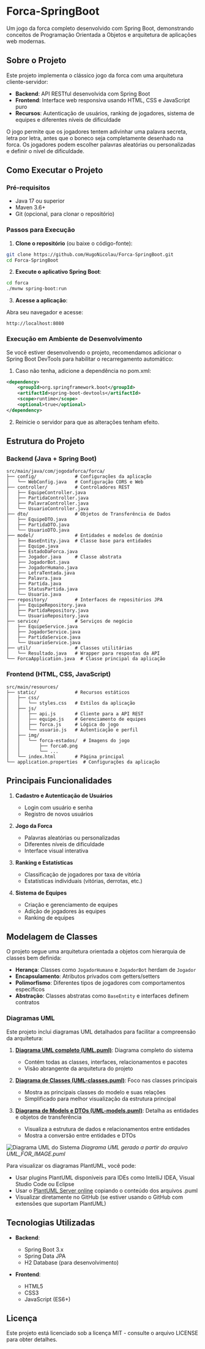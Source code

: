 # Forca-SpringBoot

Um jogo da forca completo desenvolvido com Spring Boot, demonstrando conceitos de Programação Orientada a Objetos e arquitetura de aplicações web modernas.

## Sobre o Projeto

Este projeto implementa o clássico jogo da forca com uma arquitetura cliente-servidor:

- **Backend**: API RESTful desenvolvida com Spring Boot
- **Frontend**: Interface web responsiva usando HTML, CSS e JavaScript puro
- **Recursos**: Autenticação de usuários, ranking de jogadores, sistema de equipes e diferentes níveis de dificuldade

O jogo permite que os jogadores tentem adivinhar uma palavra secreta, letra por letra, antes que o boneco seja completamente desenhado na forca. Os jogadores podem escolher palavras aleatórias ou personalizadas e definir o nível de dificuldade.

## Como Executar o Projeto

### Pré-requisitos

- Java 17 ou superior
- Maven 3.6+
- Git (opcional, para clonar o repositório)

### Passos para Execução

1. **Clone o repositório** (ou baixe o código-fonte):

```bash
git clone https://github.com/HugoNicolau/Forca-SpringBoot.git
cd Forca-SpringBoot
```

2. **Execute o aplicativo Spring Boot**:

```bash
cd forca
./mvnw spring-boot:run
```

3. **Acesse a aplicação**:

Abra seu navegador e acesse:
```
http://localhost:8080
```

### Execução em Ambiente de Desenvolvimento

Se você estiver desenvolvendo o projeto, recomendamos adicionar o Spring Boot DevTools para habilitar o recarregamento automático:

1. Caso não tenha, adicione a dependência no pom.xml:
```xml
<dependency>
    <groupId>org.springframework.boot</groupId>
    <artifactId>spring-boot-devtools</artifactId>
    <scope>runtime</scope>
    <optional>true</optional>
</dependency>
```

2. Reinicie o servidor para que as alterações tenham efeito.

## Estrutura do Projeto

### Backend (Java + Spring Boot)

```
src/main/java/com/jogodaforca/forca/
├── config/              # Configurações da aplicação
│   └── WebConfig.java   # Configuração CORS e Web
├── controller/          # Controladores REST
│   ├── EquipeController.java
│   ├── PartidaController.java
│   ├── PalavraController.java
│   └── UsuarioController.java
├── dto/                 # Objetos de Transferência de Dados
│   ├── EquipeDTO.java
│   ├── PartidaDTO.java
│   └── UsuarioDTO.java
├── model/               # Entidades e modelos de domínio
│   ├── BaseEntity.java  # Classe base para entidades
│   ├── Equipe.java
│   ├── EstadoDaForca.java
│   ├── Jogador.java     # Classe abstrata
│   ├── JogadorBot.java
│   ├── JogadorHumano.java
│   ├── LetraTentada.java
│   ├── Palavra.java
│   ├── Partida.java
│   ├── StatusPartida.java
│   └── Usuario.java
├── repository/          # Interfaces de repositórios JPA
│   ├── EquipeRepository.java
│   ├── PartidaRepository.java
│   └── UsuarioRepository.java
├── service/             # Serviços de negócio
│   ├── EquipeService.java
│   ├── JogadorService.java
│   ├── PartidaService.java
│   └── UsuarioService.java
├── util/                # Classes utilitárias
│   └── Resultado.java   # Wrapper para respostas da API
└── ForcaApplication.java  # Classe principal da aplicação
```

### Frontend (HTML, CSS, JavaScript)

```
src/main/resources/
├── static/              # Recursos estáticos
│   ├── css/
│   │   └── styles.css   # Estilos da aplicação
│   ├── js/
│   │   ├── api.js       # Cliente para a API REST
│   │   ├── equipe.js    # Gerenciamento de equipes
│   │   ├── forca.js     # Lógica do jogo
│   │   └── usuario.js   # Autenticação e perfil
│   ├── img/
│   │   └── forca-estados/  # Imagens do jogo
│   │       ├── forca0.png
│   │       └── ...
│   └── index.html       # Página principal
└── application.properties  # Configurações da aplicação
```

## Principais Funcionalidades

1. **Cadastro e Autenticação de Usuários**
   - Login com usuário e senha
   - Registro de novos usuários

2. **Jogo da Forca**
   - Palavras aleatórias ou personalizadas
   - Diferentes níveis de dificuldade
   - Interface visual interativa

3. **Ranking e Estatísticas**
   - Classificação de jogadores por taxa de vitória
   - Estatísticas individuais (vitórias, derrotas, etc.)

4. **Sistema de Equipes**
   - Criação e gerenciamento de equipes
   - Adição de jogadores às equipes
   - Ranking de equipes

## Modelagem de Classes

O projeto segue uma arquitetura orientada a objetos com hierarquia de classes bem definida:

- **Herança**: Classes como `JogadorHumano` e `JogadorBot` herdam de `Jogador`
- **Encapsulamento**: Atributos privados com getters/setters
- **Polimorfismo**: Diferentes tipos de jogadores com comportamentos específicos
- **Abstração**: Classes abstratas como `BaseEntity` e interfaces definem contratos

### Diagramas UML

Este projeto inclui diagramas UML detalhados para facilitar a compreensão da arquitetura:

1. **[Diagrama UML completo (UML.puml)](UML.puml)**: Diagrama completo do sistema
   - Contém todas as classes, interfaces, relacionamentos e pacotes
   - Visão abrangente da arquitetura do projeto

2. **[Diagrama de Classes (UML-classes.puml)](UML-classes.puml)**: Foco nas classes principais
   - Mostra as principais classes do modelo e suas relações
   - Simplificado para melhor visualização da estrutura principal

3. **[Diagrama de Models e DTOs (UML-models.puml)](UML-models.puml)**: Detalha as entidades e objetos de transferência
   - Visualiza a estrutura de dados e relacionamentos entre entidades
   - Mostra a conversão entre entidades e DTOs

![Diagrama UML do Sistema](uml-image.png)
*Diagrama UML gerado a partir do arquivo UML_FOR_IMAGE.puml*

Para visualizar os diagramas PlantUML, você pode:
- Usar plugins PlantUML disponíveis para IDEs como IntelliJ IDEA, Visual Studio Code ou Eclipse
- Usar o [PlantUML Server online](http://www.plantuml.com/plantuml/uml/) copiando o conteúdo dos arquivos .puml
- Visualizar diretamente no GitHub (se estiver usando o GitHub com extensões que suportam PlantUML)

## Tecnologias Utilizadas

- **Backend**:
  - Spring Boot 3.x
  - Spring Data JPA
  - H2 Database (para desenvolvimento)

- **Frontend**:
  - HTML5
  - CSS3
  - JavaScript (ES6+)

## Licença

Este projeto está licenciado sob a licença MIT - consulte o arquivo LICENSE para obter detalhes.